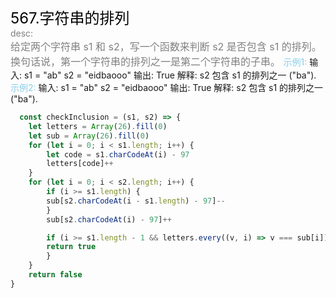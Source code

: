 <font color=black size=5>567.字符串的排列<br></font>
<font color=gray>desc:<br></font>
<font color=gray size=3>
给定两个字符串 s1 和 s2，写一个函数来判断 s2 是否包含 s1 的排列。
换句话说，第一个字符串的排列之一是第二个字符串的子串。
</font>
<font color=skyblue>示例1:</font>
<font >
输入: s1 = "ab" s2 = "eidbaooo"
输出: True
解释: s2 包含 s1 的排列之一 ("ba").
</font>
<font color=skyblue>示例2:</font>
<font background=gray>
输入: s1 = "ab" s2 = "eidbaooo"
输出: True
解释: s2 包含 s1 的排列之一 ("ba").
</font>
```javascript
  const checkInclusion = (s1, s2) => {
    let letters = Array(26).fill(0)
    let sub = Array(26).fill(0)
    for (let i = 0; i < s1.length; i++) {
        let code = s1.charCodeAt(i) - 97
        letters[code]++
    }
    for (let i = 0; i < s2.length; i++) {
        if (i >= s1.length) {
        sub[s2.charCodeAt(i - s1.length) - 97]--
        }
        sub[s2.charCodeAt(i) - 97]++

        if (i >= s1.length - 1 && letters.every((v, i) => v === sub[i])) {
        return true
        }
    }
    return false
}
```